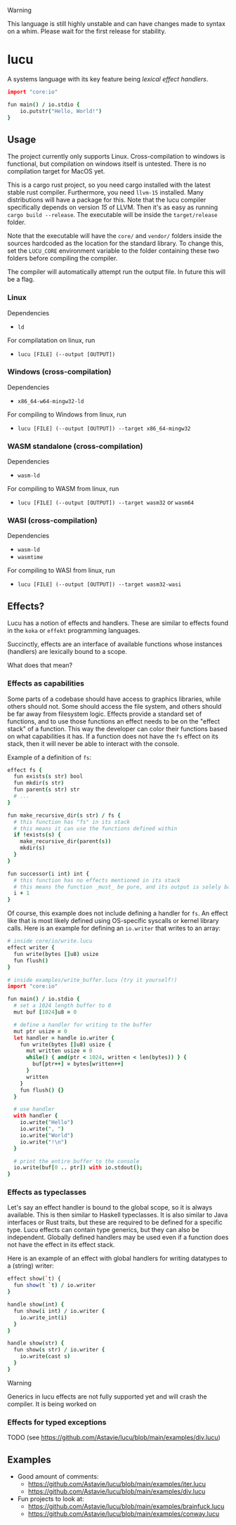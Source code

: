 

> [!WARNING]  
> This language is still highly unstable and can have changes made to syntax on a whim. Please wait for the first release for stability.

# lucu

A systems language with its key feature being _lexical effect handlers_.

```coffeescript
import "core:io"

fun main() / io.stdio {
	io.putstr("Hello, World!")
}
```

## Usage

The project currently only supports Linux. Cross-compilation to windows is functional, but compilation on windows itself is untested. There is no compilation target for MacOS yet.

This is a cargo rust project, so you need cargo installed with the latest stable rust compiler. Furthermore, you need `llvm-15` installed. Many distributions will have a package for this. Note that the lucu compiler specifically depends on version _15_ of LLVM. Then it's as easy as running `cargo build --release`. The executable will be inside the `target/release` folder.

Note that the executable will have the `core/` and `vendor/` folders inside the sources hardcoded as the location for the standard library. To change this, set the `LUCU_CORE` environment variable to the folder containing these two folders before compiling the compiler.

The compiler will automatically attempt run the output file. In future this will be a flag.

### Linux

Dependencies

- `ld`

For compilatation on linux, run

- `lucu [FILE] (--output [OUTPUT])`

### Windows (cross-compilation)

Dependencies

- `x86_64-w64-mingw32-ld`

For compiling to Windows from linux, run

- `lucu [FILE] (--output [OUTPUT]) --target x86_64-mingw32`

### WASM standalone (cross-compilation)

Dependencies

- `wasm-ld`

For compiling to WASM from linux, run

- `lucu [FILE] (--output [OUTPUT]) --target wasm32` or `wasm64`

### WASI (cross-compilation)

Dependencies

- `wasm-ld`
- `wasmtime`

For compiling to WASI from linux, run

- `lucu [FILE] (--output [OUTPUT]) --target wasm32-wasi`

## Effects?

Lucu has a notion of effects and handlers. These are similar to effects found in the `koka` or `effekt` programming languages.

Succinctly, effects are an interface of available functions whose instances (handlers) are lexically bound to a scope.

What does that mean?

### Effects as capabilities

Some parts of a codebase should have access to graphics libraries, while others should not. Some should access the file system, and others should be far away from filesystem logic. Effects provide a standard set of functions, and to use those functions an effect needs to be on the "effect stack" of a function. This way the developer can color their functions based on what capabilities it has. If a function does not have the `fs` effect on its stack, then it will never be able to interact with the console.

Example of a definition of `fs`:

```coffeescript
effect fs {
  fun exists(s str) bool
  fun mkdir(s str)
  fun parent(s str) str
  # ...
}

fun make_recursive_dir(s str) / fs {
  # this function has "fs" in its stack
  # this means it can use the functions defined within
  if !exists(s) {
    make_recursive_dir(parent(s))
    mkdir(s)
  }
}

fun successor(i int) int {
  # this function has no effects mentioned in its stack
  # this means the function _must_ be pure, and its output is solely based on its input
  i + 1
}
```

Of course, this example does not include defining a handler for `fs`. An effect like that is most likely defined using OS-specific syscalls or kernel library calls. Here is an example for defining an `io.writer` that writes to an array:

```coffeescript
# inside core/io/write.lucu
effect writer {
  fun write(bytes []u8) usize
  fun flush()
}

# inside examples/write_buffer.lucu (try it yourself!)
import "core:io"

fun main() / io.stdio {
  # set a 1024 length buffer to 0
  mut buf [1024]u8 = 0

  # define a handler for writing to the buffer
  mut ptr usize = 0
  let handler = handle io.writer {
    fun write(bytes []u8) usize {
      mut written usize = 0
      while() { and(ptr < 1024, written < len(bytes)) } {
        buf[ptr++] = bytes[written++]
      }
      written
    }
    fun flush() {}
  }

  # use handler
  with handler {
    io.write("Hello")
    io.write(", ")
    io.write("World")
    io.write("!\n")
  }

  # print the entire buffer to the console
  io.write(buf[0 .. ptr]) with io.stdout();
}
```

### Effects as typeclasses

Let's say an effect handler is bound to the global scope, so it is always available. This is then similar to Haskell typeclasses. It is also similar to Java interfaces or Rust traits, but these are required to be defined for a specific type. Lucu effects can contain type generics, but they can also be independent. Globally defined handlers may be used even if a function does not have the effect in its effect stack.

Here is an example of an effect with global handlers for writing datatypes to a (string) writer:

```coffeescript
effect show(`t) {
  fun show(t `t) / io.writer
}

handle show(int) {
  fun show(i int) / io.writer {
    io.write_int(i)
  }
}

handle show(str) {
  fun show(s str) / io.writer {
    io.write(cast s)
  }
}
```

> [!WARNING]  
> Generics in lucu effects are not fully supported yet and will crash the compiler. It is being worked on

### Effects for typed exceptions

TODO (see https://github.com/Astavie/lucu/blob/main/examples/div.lucu)

## Examples

- Good amount of comments:
  - https://github.com/Astavie/lucu/blob/main/examples/iter.lucu
  - https://github.com/Astavie/lucu/blob/main/examples/div.lucu
- Fun projects to look at:
  - https://github.com/Astavie/lucu/blob/main/examples/brainfuck.lucu
  - https://github.com/Astavie/lucu/blob/main/examples/conway.lucu
